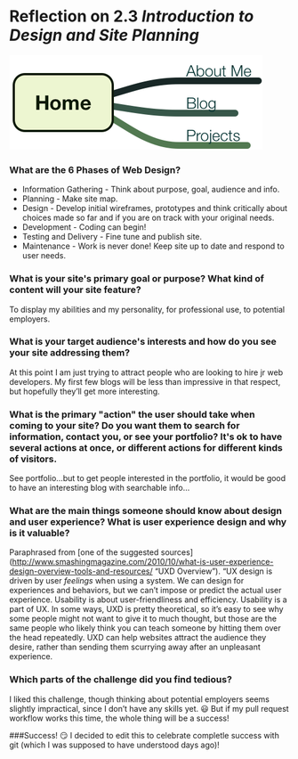 # Reflection on 2.3 *Introduction to Design and Site Planning*



![SiteMap](imgs/site-map.png "Super simple site map")


### What are the 6 Phases of Web Design?
* Information Gathering - Think about purpose, goal, audience and info.
* Planning - Make site map. 
* Design - Develop initial wireframes, prototypes and think critically about choices made so far and if you are on track with your original needs.
* Development - Coding can begin!
* Testing and Delivery - Fine tune and publish site.
* Maintenance - Work is never done! Keep site up to date and respond to user needs.

### What is your site's primary goal or purpose? What kind of content will your site feature?
To display my abilities and my personality, for professional use, to potential employers.

### What is your target audience's interests and how do you see your site addressing them?
At this point I am just trying to attract people who are looking to hire jr web developers. My first few blogs will be less than impressive in that respect, but hopefully they’ll get more interesting.

### What is the primary "action" the user should take when coming to your site? Do you want them to search for information, contact you, or see your portfolio? It's ok to have several actions at once, or different actions for different kinds of visitors.
See portfolio…but to get people interested in the portfolio, it would be good to have an interesting blog with searchable info…

### What are the main things someone should know about design and user experience? What is user experience design and why is it valuable?
Paraphrased from [one of the suggested sources](http://www.smashingmagazine.com/2010/10/what-is-user-experience-design-overview-tools-and-resources/ “UXD Overview”).
“UX design is driven by user *feelings* when using a system. We can design for experiences and behaviors, but we can’t impose or predict the actual user experience. 
Usability is about user-friendliness and efficiency. Usability is a part of UX. 
In some ways, UXD is pretty theoretical, so it’s easy to see why some people might not want to give it to much thought, but those are the same people who likely think you can teach someone by hitting them over the head repeatedly.
UXD can help websites attract the audience they desire, rather than sending them scurrying away after an unpleasant experience.

### Which parts of the challenge did you find tedious?
I liked this challenge, though thinking about potential employers seems slightly impractical, since I don’t have any skills yet. :smiley: But if my pull request workflow works this time, the whole thing will be a success!

###Success! :smirk:
I decided to edit this to celebrate completle success with git (which I was supposed to have understood days ago)!
